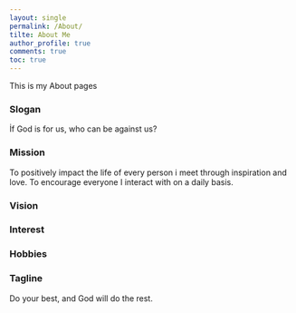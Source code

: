 ```yaml
---
layout: single
permalink: /About/
tilte: About Me
author_profile: true
comments: true
toc: true
---
```

 This is my About pages

### Slogan
İf God is for us, who can be against us?

### Mission
To positively impact the life of every person i meet through inspiration and love. To encourage everyone I interact with on a daily basis.
### Vision  

### Interest  

### Hobbies
### Tagline
Do your best, and God will do the rest.
